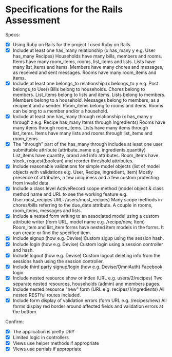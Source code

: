 # Specifications for the Rails Assessment

Specs:
- [x] Using Ruby on Rails for the project
        I used Ruby on Rails.
- [x] Include at least one has_many relationship (x has_many y e.g. User has_many Recipes)
        Households have many bills, members and rooms. Items have many room_items, rooms, list_items and lists. Lists have many list_items and items. Members have many chores and messages, as received and sent messages. Rooms have many room_items and items.
- [x] Include at least one belongs_to relationship (x belongs_to y e.g. Post belongs_to User)
        Bills belong to households. Chores belong to members. List_items belong to lists and items. Lists belong to members. Members belong to a household. Messages belong to members, as a recipient and a sender. Room_items belong to rooms and items. Rooms can belong to a member and/or a household.
- [x] Include at least one has_many through relationship (x has_many y through z e.g. Recipe has_many Items through Ingredients)
        Rooms have many items through room_items.  Lists have many items through list_items.  Items have many lists and rooms through list_items and room_items.
- [x] The "through" part of the has_many through includes at least one user submittable attribute (attribute_name e.g. ingredients.quantity)
        List_items have quantity, brand and info attributes.
        Room_items have stock, request(boolean) and reorder threshold attributes.
- [x] Include reasonable validations for simple model objects (list of model objects with validations e.g. User, Recipe, Ingredient, Item)
        Mostly presence of attributes, a few uniquness and a few custom protecting from invalid data.
- [x] Include a class level ActiveRecord scope method (model object & class method name and URL to see the working feature e.g. User.most_recipes URL: /users/most_recipes)
        Many scope methods in chores/bills referring to the due_date attribute. A couple in rooms, room_items, messages and lists.
- [x] Include a nested form writing to an associated model using a custom attribute writer (form URL, model name e.g. /recipe/new, Item)
        Room_item and list_item forms have nested item models in the forms.  It can create or find the specified item.
- [x] Include signup (how e.g. Devise)
        Custom sigup using the session hash.
- [x] Include login (how e.g. Devise)
        Custom login using a session controller and hash.
- [x] Include logout (how e.g. Devise)
        Custom logout deleting info from the sessions hash using the session controller.
- [x] Include third party signup/login (how e.g. Devise/OmniAuth)
        Facebook login.
- [x] Include nested resource show or index (URL e.g. users/2/recipes)
        Two separate nested resources, households (admin) and members pages.
- [x] Include nested resource "new" form (URL e.g. recipes/1/ingredients)
        All nested RESTful routes included.
- [x] Include form display of validation errors (form URL e.g. /recipes/new)
        All forms display red border around affected fields and validation errors at the bottom.

Confirm:
- [x] The application is pretty DRY
- [x] Limited logic in controllers
- [x] Views use helper methods if appropriate
- [x] Views use partials if appropriate
